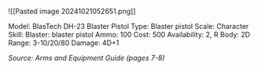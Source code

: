 ![[Pasted image 20241021052651.png]]

Model: BlasTech DH-23 Blaster Pistol
Type: Blaster pistol
Scale: Character
Skill: Blaster: blaster pistol
Ammo: 100
Cost: 500
Availability: 2, R
Body: 2D
Range: 3-10/20/80
Damage: 4D+1

*Source: Arms and Equipment Guide (pages 7-8)*